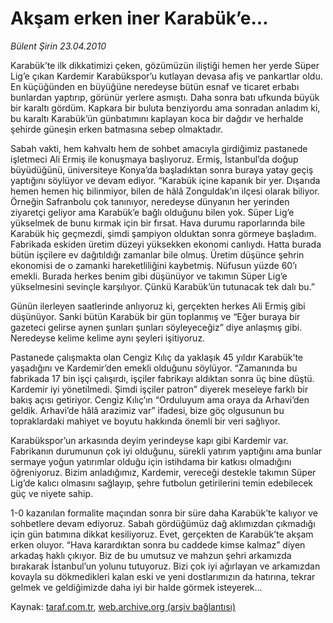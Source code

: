 # Akşam erken iner Karabük’e...

*Bülent Şirin 23.04.2010*

<div class="yazi"><p>Karabük’te ilk dikkatimizi çeken, gözümüzün iliştiği hemen her yerde Süper Lig’e çıkan Kardemir Karabükspor’u kutlayan devasa afiş ve pankartlar oldu. En küçüğünden en büyüğüne neredeyse bütün esnaf ve ticaret erbabı bunlardan yaptırıp, görünür yerlere asmıştı. Daha sonra batı ufkunda büyük bir karaltı gördüm. Kapkara bir buluta benziyordu ama sonradan anladım ki, bu karaltı Karabük’ün günbatımını kaplayan koca bir dağdır ve herhalde şehirde güneşin erken batmasına sebep olmaktadır. </p>
<p>Sabah vakti, hem kahvaltı hem de sohbet amacıyla girdiğimiz pastanede işletmeci Ali Ermiş ile konuşmaya başlıyoruz. Ermiş, İstanbul’da doğup büyüdüğünü, üniversiteye Konya’da başladıktan sonra buraya yatay geçiş yaptığını söylüyor ve devam ediyor. “Karabük içine kapanık bir yer. Dışarıda hemen hemen hiç bilinmiyor, bilen de hâlâ Zonguldak’ın ilçesi olarak biliyor. Örneğin Safranbolu çok tanınıyor, neredeyse dünyanın her yerinden ziyaretçi geliyor ama Karabük’e bağlı olduğunu bilen yok. Süper Lig’e yükselmek de bunu kırmak için bir fırsat. Hava durumu raporlarında bile Karabük hiç geçmezdi, şimdi şampiyon olduktan sonra görmeye başladım. Fabrikada eskiden üretim düzeyi yüksekken ekonomi canlıydı. Hatta burada bütün işçilere ev dağıtıldığı zamanlar bile olmuş. Üretim düşünce şehrin ekonomisi de o zamanki hareketliliğini kaybetmiş. Nüfusun yüzde 60’ı emekli. Burada herkes benim gibi düşünüyor ve takımın Süper Lig’e yükselmesini sevinçle karşılıyor. Çünkü Karabük’ün tutunacak tek dalı bu.”</p>
<p>Günün ilerleyen saatlerinde anlıyoruz ki, gerçekten herkes Ali Ermiş gibi düşünüyor. Sanki bütün Karabük bir gün toplanmış ve “Eğer buraya bir gazeteci gelirse aynen şunları şunları söyleyeceğiz” diye anlaşmış gibi. Neredeyse kelime kelime aynı şeyleri işitiyoruz.</p>
<p>Pastanede çalışmakta olan Cengiz Kılıç da yaklaşık 45 yıldır Karabük’te yaşadığını ve Kardemir’den emekli olduğunu söylüyor. “Zamanında bu fabrikada 17 bin işçi çalışırdı, işçiler fabrikayı aldıktan sonra üç bine düştü. Kardemir iyi yönetilmedi. Şimdi işçiler patron” diyerek meseleye farklı bir bakış açısı getiriyor. Cengiz Kılıç’ın “Orduluyum ama oraya da Arhavi’den geldik. Arhavi’de hâlâ arazimiz var” ifadesi, bize göç olgusunun bu topraklardaki mahiyet ve boyutu hakkında önemli bir veri sağlıyor. </p>
<p>Karabükspor’un arkasında deyim yerindeyse kapı gibi Kardemir var. Fabrikanın durumunun çok iyi olduğunu, sürekli yatırım yaptığını ama bunlar sermaye yoğun yatırımlar olduğu için istihdama bir katkısı olmadığını öğreniyoruz. Bizim anladığımız, Kardemir, vereceği destekle takımın Süper Lig’de kalıcı olmasını sağlayıp, şehre futbolun getirilerini temin edebilecek güç ve niyete sahip.</p>
<p>1-0 kazanılan formalite maçından sonra bir süre daha Karabük’te kalıyor ve sohbetlere devam ediyoruz. Sabah gördüğümüz dağ aklımızdan çıkmadığı için gün batımına dikkat kesiliyoruz. Evet, gerçekten de Karabük’te akşam erken oluyor. “Hava karardıktan sonra bu caddede kimse kalmaz” diyen arkadaş haklı çıkıyor. Biz de bu umutsuz ve mahzun şehri arkamızda bırakarak İstanbul’un yolunu tutuyoruz. Bizi çok iyi ağırlayan ve arkamızdan kovayla su dökmedikleri kalan eski ve yeni dostlarımızın da hatırına, tekrar gelmek ve geldiğimizde daha iyi bir halde görmek isteyerek...</p></div>

Kaynak: [taraf.com.tr](http://www.taraf.com.tr:80/makale/11007.htm), [web.archive.org (arşiv bağlantısı)](http://web.archive.org/web/20100426052012/http://www.taraf.com.tr:80/makale/11007.htm)
